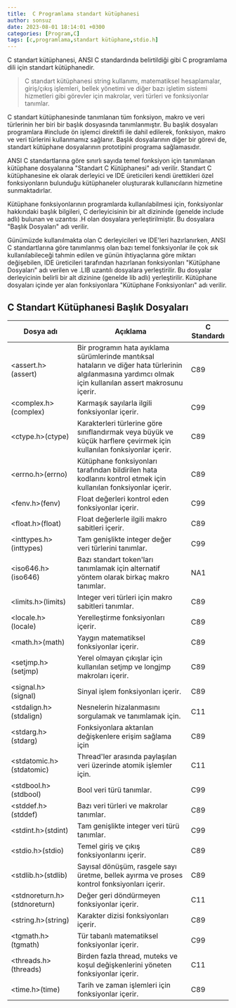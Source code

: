 ```yaml
---
title:  C Programlama standart kütüphanesi
author: sonsuz
date: 2023-08-01 18:14:01 +0300
categories: [Program,C]
tags: [c,programlama,standart kütüphane,stdio.h]
---
```



C standart kütüphanesi, ANSI C standardında belirtildiği gibi C programlama dili için standart kütüphanedir.

> C standart kütüphanesi string kullanımı, matematiksel hesaplamalar, giriş/çıkış işlemleri, bellek yönetimi ve diğer bazı işletim sistemi hizmetleri gibi görevler için makrolar, veri türleri ve fonksiyonlar tanımlar.

C standart kütüphanesinde tanımlanan tüm fonksiyon, makro ve veri türlerinin her biri bir başlık dosyasında tanımlanmıştır. Bu başlık dosyaları programlara #include ön işlemci direktifi ile dahil edilerek, fonksiyon, makro ve veri türlerini kullanmamız sağlanır. Başlık dosyalarının diğer bir görevi de, standart kütüphane dosyalarının prototipini programa sağlamasıdır.

ANSI C standartlarına göre sınırlı sayıda temel fonksiyon için tanımlanan kütüphane dosyalarına "Standart C Kütüphanesi" adı verilir. Standart C kütüphanesine ek olarak derleyici ve IDE üreticileri kendi ürettikleri özel fonksiyonların bulunduğu kütüphaneler oluşturarak kullanıcıların hizmetine sunmaktadırlar.

Kütüphane fonksiyonlarının programlarda kullanılabilmesi için, fonksiyonlar hakkındaki başlık bilgileri, C derleyicisinin bir alt dizininde (genelde include adlı) bulunan ve uzantısı .H olan dosyalara yerleştirilmiştir. Bu dosyalara "Başlık Dosyaları" adı verilir.

Günümüzde kullanılmakta olan C derleyicileri ve IDE'leri hazırlanırken, ANSI C standartlarına göre tanımlanmış olan bazı temel fonksiyonlar ile çok sık kullanılabileceği tahmin edilen ve günün ihtiyaçlarına göre miktarı değişebilen, IDE üreticileri tarafından hazırlanan fonksiyonları "Kütüphane Dosyaları" adı verilen ve .LIB uzantılı dosyalara yerleştirilir. Bu dosyalar derleyicinin belirli bir alt dizinine (genelde lib adlı) yerleştirilir. Kütüphane dosyaları içinde yer alan fonksiyonlara "Kütüphane Fonksiyonları" adı verilir.

## C Standart Kütüphanesi Başlık Dosyaları

| Dosya adı | Açıklama | C Standardı |
| --- | --- | --- |
| <assert.h>(assert) | Bir programın hata ayıklama sürümlerinde mantıksal hataların ve diğer hata türlerinin algılanmasına yardımcı olmak için kullanılan assert makrosunu içerir. | C89 |
| <complex.h>(complex) | Karmaşık sayılarla ilgili fonksiyonlar içerir. | C99 |
| <ctype.h>(ctype) | Karakterleri türlerine göre sınıflandırmak veya büyük ve küçük harflere çevirmek için kullanılan fonksiyonlar içerir. | C89 |
| <errno.h>(errno) | Kütüphane fonksiyonları tarafından bildirilen hata kodlarını kontrol etmek için kullanılan fonksiyonlar içerir. | C89 |
| <fenv.h>(fenv) | Float değerleri kontrol eden fonksiyonlar içerir. | C99 |
| <float.h>(float) | Float değerlerle ilgili makro sabitleri içerir. | C89 |
| <inttypes.h>(inttypes) | Tam genişlikte integer değer veri türlerini tanımlar. | C99 |
| <iso646.h>(iso646) | Bazı standart token'ları tanımlamak için alternatif yöntem olarak birkaç makro tanımlar. | NA1 |
| <limits.h>(limits) | Integer veri türleri için makro sabitleri tanımlar. | C89 |
| <locale.h>(locale) | Yerelleştirme fonksiyonları içerir. | C89 |
| <math.h>(math) | Yaygın matematiksel fonksiyonlar içerir. | C89 |
| <setjmp.h>(setjmp) | Yerel olmayan çıkışlar için kullanılan setjmp ve longjmp makroları içerir. | C89 |
| <signal.h>(signal) | Sinyal işlem fonksiyonları içerir. | C89 |
| <stdalign.h>(stdalign) | Nesnelerin hizalanmasını sorgulamak ve tanımlamak için. | C11 |
| <stdarg.h>(stdarg) | Fonksiyonlara aktarılan değişkenlere erişim sağlama için | C89 |
| <stdatomic.h>(stdatomic) | Thread'ler arasında paylaşılan veri üzerinde atomik işlemler için. | C11 |
| <stdbool.h>(stdbool) | Bool veri türü tanımlar. | C99 |
| <stddef.h>(stddef) | Bazı veri türleri ve makrolar tanımlar. | C89 |
| <stdint.h>(stdint) | Tam genişlikte integer veri türü tanımlar. | C99 |
| <stdio.h>(stdio) | Temel giriş ve çıkış fonksiyonlarını içerir. | C89 |
| <stdlib.h>(stdlib) | Sayısal dönüşüm, rasgele sayı üretme, bellek ayırma ve proses kontrol fonksiyonları içerir. | C89 |
| <stdnoreturn.h>(stdnoreturn) | Değer geri döndürmeyen fonksiyonlar içerir. | C11 |
| <string.h>(string) | Karakter dizisi fonksiyonları içerir. | C89 |
| <tgmath.h>(tgmath) | Tür tabanlı matematiksel fonksiyonlar içerir. | C99 |
| <threads.h>(threads) | Birden fazla thread, muteks ve koşul değişkenlerini yöneten fonksiyonlar içerir. | C11 |
| <time.h>(time) | Tarih ve zaman işlemleri için fonksiyonlar içerir. | C89 |
